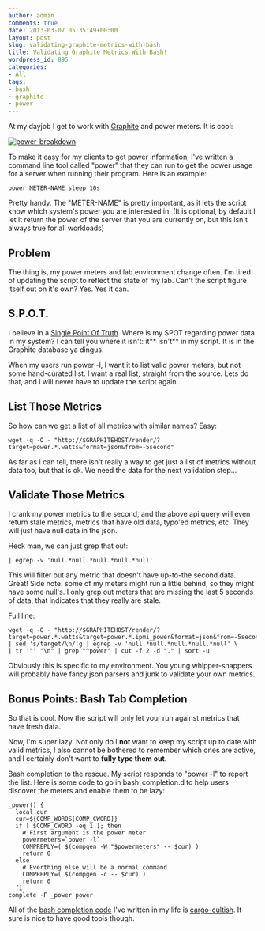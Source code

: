 ```yaml
---
author: admin
comments: true
date: 2013-03-07 05:35:49+00:00
layout: post
slug: validating-graphite-metrics-with-bash
title: Validating Graphite Metrics With Bash!
wordpress_id: 895
categories:
- All
tags:
- bash
- graphite
- power
---
```


At my dayjob I get to work with [Graphite](http://graphite.wikidot.com/) and power meters. It is cool:

[![power-breakdown](/uploads/power-breakdown.png)](/uploads/power-breakdown.png)

To make it easy for my clients to get power information, I've written a command line tool called "power" that they can run to get the power usage for a server when running their program. Here is an example:

    
    power METER-NAME sleep 10s


Pretty handy. The "METER-NAME" is pretty important, as it lets the script know which system's power you are interested in. (It is optional, by default I let it return the power of the server that you are currently on, but this isn't always true for all workloads)


## Problem


The thing is, my power meters and lab environment change often. I'm tired of updating the script to reflect the state of my lab. Can't the script figure itself out on it's own? Yes. Yes it can.


## S.P.O.T.


I believe in a [Single Point Of Truth](https://github.com/teddziuba/teddziuba.github.com/blob/master/_posts/2011-06-30-most-important-concept-systems-design.html). Where is my SPOT regarding power data in my system? I can tell you where it isn't: it** isn't** in my script. It is in the Graphite database ya dingus.

When my users run power -l, I want it to list valid power meters, but not some hand-curated list. I want a real list, straight from the source. Lets do that, and I will never have to update the script again.


## List Those Metrics


So how can we get a list of all metrics with similar names? Easy:

    
    wget -q -O - "http://$GRAPHITEHOST/render/?target=power.*.watts&format=json&from=-5second"


As far as I can tell, there isn't really a way to get just a list of metrics without data too, but that is ok. We need the data for the next validation step...


## Validate Those Metrics


I crank my power metrics to the second, and the above api query will even return stale metrics, metrics that have old data, typo'ed metrics, etc. They will just have null data in the json.

Heck man, we can just grep that out:

    
    | egrep -v 'null.*null.*null.*null.*null'


This will filter out any metric that doesn't have up-to-the second data. Great! Side note: some of my meters might run a little behind, so they might have some null's. I only grep out meters that are missing the last 5 seconds of data, that indicates that they really are stale.

Full line:

    
    wget -q -O - "http://$GRAPHITEHOST/render/?target=power.*.watts&target=power.*.ipmi_power&format=json&from=-5second" | sed 's/target/\n/'g | egrep -v 'null.*null.*null.*null.*null' \
    | tr '"' "\n" | grep "^power" | cut -f 2 -d "." | sort -u


Obviously this is specific to my environment. You young whipper-snappers will probably have fancy json parsers and junk to validate your own metrics.


## Bonus Points: Bash Tab Completion


So that is cool. Now the script will only let your run against metrics that have fresh data.

Now, I'm super lazy. Not only do I **not** want to keep my script up to date with valid metrics, I also cannot be bothered to remember which ones are active, and I certainly don't want to **fully type them out**.

Bash completion to the rescue. My script responds to "power -l" to report the list. Here is some code to go in bash\_completion.d to help users discover the meters and enable them to be lazy:

    
    _power() {
      local cur
      cur=${COMP_WORDS[COMP_CWORD]}
      if [ $COMP_CWORD -eq 1 ]; then
        # First argument is the power meter
        powermeters=`power -l`
        COMPREPLY=( $(compgen -W "$powermeters" -- $cur) )
        return 0
      else
        # Everthing else will be a normal command
        COMPREPLY=( $(compgen -c -- $cur) )
        return 0
      fi
    complete -F _power power


All of the [bash completion code](https://wiki.xkyle.com/Bash_Completion) I've written in my life is [cargo-cultish](https://en.wikipedia.org/wiki/Cargo_cult_programming). It sure is nice to have good tools though.
